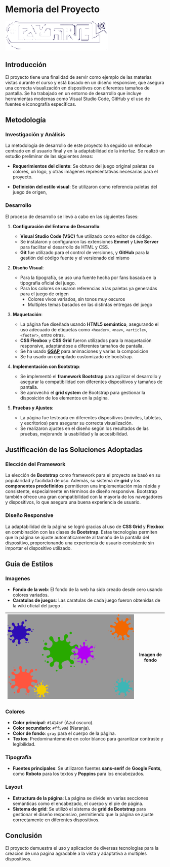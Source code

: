 # Memoria del Proyecto

 ![foto](./assets/Ancho-V%20Logo.png)

## Introducción

El proyecto tiene una finalidad de servir como ejemplo de las materias vistas durante el curso y está basado en un diseño responsive, que asegura una correcta visualización en dispositivos con diferentes tamaños de pantalla. Se ha trabajado en un entorno de desarrollo que incluye herramientas modernas como Visual Studio Code, GitHub y el uso de fuentes e iconografía específicas.

## Metodología

### Investigación y Análisis

La metodología de desarrollo de este proyecto ha seguido un enfoque centrado en el usuario final y en la adaptabilidad de la interfaz. Se realizó un estudio preliminar de las siguientes áreas:
  
- **Requerimientos del cliente**: Se obtuvo del juego original paletas de colores, un logo, y otras imágenes representativas necesarias para el proyecto.

- **Definición del estilo visual**: Se utilizaron como referencia paletas del juego de origen,

### Desarrollo

El proceso de desarrollo se llevó a cabo en las siguientes fases:

1. **Configuración del Entorno de Desarrollo**:
   - **Visual Studio Code (VSC)** fue utilizado como editor de código.
   - Se instalaron y configuraron las extensiones **Emmet** y **Live Server** para facilitar el desarrollo de HTML y CSS.
   - **Git** fue utilizado para el control de versiones, y **GitHub** para la gestión del código fuente y el versionado del mismo
   
2. **Diseño Visual**:
   - Para la tipografía, se uso una fuente hecha por fans basada en la tipografia oficial del juego.
   - Para los colores se usaron referencias a las paletas ya generadas para el juego de origen
     - Colores vivos variados, sin tonos muy oscuros
     - Multiples temas basados en las distintas entregas del juego

3. **Maquetación**:
   - La página fue diseñada usando **HTML5 semántico**, asegurando el uso adecuado de etiquetas como `<header>`, `<nav>`, `<article>`, `<footer>`, entre otras.
   - **CSS Flexbox** y **CSS Grid** fueron utilizados para la maquetación responsive, adaptándose a diferentes tamaños de pantalla.
   - Se ha usado [**GSAP**](https://gsap.com/) para animaciones y varias la composicion
   - Se ha usado un compilado customizado de bootstrap.

4. **Implementación con Bootstrap**:
   - Se implementó el **framework Bootstrap** para agilizar el desarrollo y asegurar la compatibilidad con diferentes dispositivos y tamaños de pantalla.
   - Se aprovechó el **grid system** de Bootstrap para gestionar la disposición de los elementos en la página.

5. **Pruebas y Ajustes**:
   - La página fue testeada en diferentes dispositivos (móviles, tabletas, y escritorios) para asegurar su correcta visualización.
   - Se realizaron ajustes en el diseño según los resultados de las pruebas, mejorando la usabilidad y la accesibilidad.

## Justificación de las Soluciones Adoptadas

### Elección del Framework

La elección de **Bootstrap** como framework para el proyecto se basó en su popularidad y facilidad de uso. Además, su sistema de **grid** y los **componentes predefinidos** permitieron una implementación más rápida y consistente, especialmente en términos de diseño responsive. Bootstrap también ofrece una gran compatibilidad con la mayoría de los navegadores y dispositivos, lo que asegura una buena experiencia de usuario.

### Diseño Responsive

La adaptabilidad de la página se logró gracias al uso de **CSS Grid** y **Flexbox** en combinación con las clases de **Bootstrap**. Estas tecnologías permiten que la página se ajuste automáticamente al tamaño de la pantalla del dispositivo, proporcionando una experiencia de usuario consistente sin importar el dispositivo utilizado.

## Guía de Estilos

### Imagenes
- **Fondo de la web**: El fondo de la web ha sido creado desde cero usando colores variados.
- **Caratulas de juegos**: Las caratulas de cada juego fueron obtenidas de la wiki oficial del juego .

| ![Fondo de pantalla](assets/bgsplats.png) | Imagen de fondo |
| :----------------------------------------------: | :-------------------------------------------------------------------------------------------------------------------------------------------------: |

### Colores

- **Color principal**: `#1414bf` (Azul oscuro).
- **Color secundario**: `#ff590d` (Naranja).
- **Color de fondo**: `gray` para el cuerpo de la página.
- **Textos**: Predominantemente en color blanco para garantizar contraste y legibilidad.

### Tipografía

- **Fuentes principales**: Se utilizaron fuentes **sans-serif** de **Google Fonts**, como **Roboto** para los textos y **Poppins** para los encabezados.

### Layout

- **Estructura de la página**: La página se divide en varias secciones semánticas como el encabezado, el cuerpo y el pie de página.
- **Sistema de grid**: Se utilizó el sistema de **grid de Bootstrap** para gestionar el diseño responsivo, permitiendo que la página se ajuste correctamente en diferentes dispositivos.

## Conclusión

El proyecto demuestra el uso y aplicacion de diversas tecnologias para la creacion de una pagina agradable a la vista y adaptativa a multiples dispositivos.


